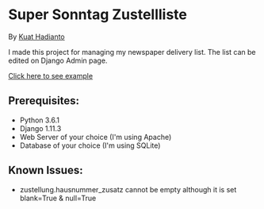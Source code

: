 # Super Sonntag Zustellliste
By [Kuat Hadianto](http://kuath.com)

I made this project for managing my newspaper delivery list. The list can be edited on Django Admin page.

[Click here to see example](http://ss.kuath.com)

## Prerequisites:
- Python 3.6.1
- Django 1.11.3
- Web Server of your choice (I'm using Apache)
- Database of your choice (I'm using SQLite)

## Known Issues:
- zustellung.hausnummer_zusatz cannot be empty although it is set blank=True & null=True
